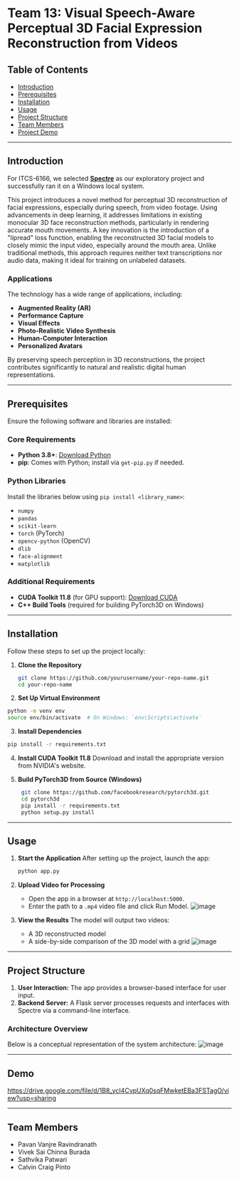 # **Team 13: Visual Speech-Aware Perceptual 3D Facial Expression Reconstruction from Videos**

## **Table of Contents**
- [Introduction](#introduction)
- [Prerequisites](#prerequisites)
- [Installation](#installation)
- [Usage](#usage)
- [Project Structure](#project-structure)
- [Team Members](#team-members)
- [Project Demo](#project-demo)

---

## **Introduction**
For ITCS-6166, we selected [**Spectre**](https://github.com/filby89/spectre) as our exploratory project and successfully ran it on a Windows local system.

This project introduces a novel method for perceptual 3D reconstruction of facial expressions, especially during speech, from video footage. Using advancements in deep learning, it addresses limitations in existing monocular 3D face reconstruction methods, particularly in rendering accurate mouth movements. A key innovation is the introduction of a "lipread" loss function, enabling the reconstructed 3D facial models to closely mimic the input video, especially around the mouth area. Unlike traditional methods, this approach requires neither text transcriptions nor audio data, making it ideal for training on unlabeled datasets.

### **Applications**  
The technology has a wide range of applications, including:
- **Augmented Reality (AR)**  
- **Performance Capture**  
- **Visual Effects**  
- **Photo-Realistic Video Synthesis**  
- **Human-Computer Interaction**  
- **Personalized Avatars**  

By preserving speech perception in 3D reconstructions, the project contributes significantly to natural and realistic digital human representations.

---

## **Prerequisites**

Ensure the following software and libraries are installed:

### **Core Requirements**
- **Python 3.8+**: [Download Python](https://www.python.org/)
- **pip**: Comes with Python; install via `get-pip.py` if needed.

### **Python Libraries**
Install the libraries below using `pip install <library_name>`:
- `numpy`
- `pandas`
- `scikit-learn`
- `torch` (PyTorch)
- `opencv-python` (OpenCV)
- `dlib`
- `face-alignment`
- `matplotlib`

### **Additional Requirements**
- **CUDA Toolkit 11.8** (for GPU support): [Download CUDA](https://developer.nvidia.com/cuda-downloads)
- **C++ Build Tools** (required for building PyTorch3D on Windows)

---

## **Installation**

Follow these steps to set up the project locally:

1. **Clone the Repository**  
   ```bash
   git clone https://github.com/yourusername/your-repo-name.git
   cd your-repo-name
   ```

2.  **Set Up Virtual Environment**
   ```bash
  python -m venv env
  source env/bin/activate  # On Windows: `env\Scripts\activate`
  ```

3. **Install Dependencies**
  ```bash
  pip install -r requirements.txt
  ```

4. **Install CUDA Toolkit 11.8**
  Download and install the appropriate version from NVIDIA's website.

5. **Build PyTorch3D from Source (Windows)**
   ```bash
    git clone https://github.com/facebookresearch/pytorch3d.git
    cd pytorch3d
    pip install -r requirements.txt
    python setup.py install
   ```

---

## **Usage**

1. **Start the Application**
   After setting up the project, launch the app:
   ```bash
   python app.py
   ```

2. **Upload Video for Processing**
   - Open the app in a browser at `http://localhost:5000`.
   - Enter the path to a `.mp4` video file and click Run Model.
     ![image](https://github.com/user-attachments/assets/49be24b7-4994-4991-8d96-14d7ab651425)

  
3. **View the Results**
   The model will output two videos:
   - A 3D reconstructed model
   - A side-by-side comparison of the 3D model with a grid
     ![image](https://github.com/user-attachments/assets/ff133d97-2af1-43f1-b837-007b6da0301a)

  
---

## **Project Structure**

1. **User Interaction:** The app provides a browser-based interface for user input.
2. **Backend Server:** A Flask server processes requests and interfaces with Spectre via a command-line interface.

### Architecture Overview
Below is a conceptual representation of the system architecture:
![image](https://github.com/user-attachments/assets/4ee8400a-d6ac-4ff9-a98c-3d4aaa845cb0)

---
## **Demo**
https://drive.google.com/file/d/1B8_ycI4CvpUXq0sqFMwketEBa3FSTagO/view?usp=sharing

---
## **Team Members**
- Pavan Vanjre Ravindranath
- Vivek Sai Chinna Burada
- Sathvika Patwari
- Calvin Craig Pinto
